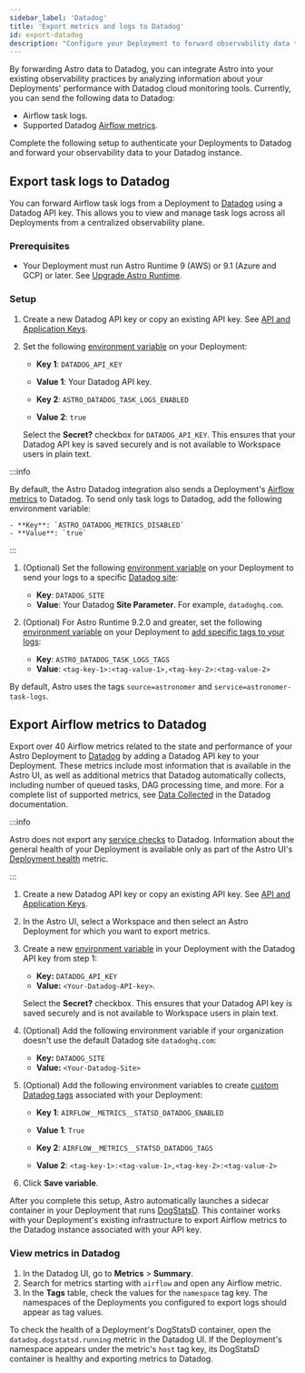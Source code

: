 ```yaml
---
sidebar_label: 'Datadog'
title: 'Export metrics and logs to Datadog'
id: export-datadog
description: "Configure your Deployment to forward observability data to your Datadog instance."
---
```


By forwarding Astro data to Datadog, you can integrate Astro into your existing observability practices by analyzing information about your Deployments' performance with Datadog cloud monitoring tools. Currently, you can send the following data to Datadog:

- Airflow task logs.
- Supported Datadog [Airflow metrics](https://docs.datadoghq.com/integrations/airflow/?tab=host#data-collected).

Complete the following setup to authenticate your Deployments to Datadog and forward your observability data to your Datadog instance.

## Export task logs to Datadog

You can forward Airflow task logs from a Deployment to [Datadog](https://www.datadoghq.com/) using a Datadog API key. This allows you to view and manage task logs across all Deployments from a centralized observability plane.

### Prerequisites

- Your Deployment must run Astro Runtime 9 (AWS) or 9.1 (Azure and GCP) or later. See [Upgrade Astro Runtime](upgrade-runtime.md).

### Setup

1. Create a new Datadog API key or copy an existing API key. See [API and Application Keys](https://docs.datadoghq.com/account_management/api-app-keys/).
2. Set the following [environment variable](environment-variables.md) on your Deployment:

    - **Key 1**: `DATADOG_API_KEY`
    - **Value 1**: Your Datadog API key.

    - **Key 2**: `ASTRO_DATADOG_TASK_LOGS_ENABLED`
    - **Value 2**: `true`

    Select the **Secret?** checkbox for `DATADOG_API_KEY`. This ensures that your Datadog API key is saved securely and is not available to Workspace users in plain text.

  :::info

  By default, the Astro Datadog integration also sends a Deployment's [Airflow metrics](https://docs.datadoghq.com/integrations/airflow/?tab=host#data-collected) to Datadog. To send only task logs to Datadog, add the following environment variable:

    - **Key**: `ASTRO_DATADOG_METRICS_DISABLED`
    - **Value**: `true`

  :::

1. (Optional) Set the following [environment variable](environment-variables.md) on your Deployment to send your logs to a specific [Datadog site](https://docs.datadoghq.com/getting_started/site/):

    - **Key**: `DATADOG_SITE`
    - **Value**: Your Datadog **Site Parameter**. For example, `datadoghq.com`.
   
2. (Optional) For Astro Runtime 9.2.0 and greater, set the following [environment variable](environment-variables.md) on your Deployment to [add specific tags to your logs](https://docs.datadoghq.com/getting_started/tagging/):

    - **Key**: `ASTRO_DATADOG_TASK_LOGS_TAGS`
    - **Value**: `<tag-key-1>:<tag-value-1>,<tag-key-2>:<tag-value-2>`

  By default, Astro uses the tags `source=astronomer` and `service=astronomer-task-logs`.


## Export Airflow metrics to Datadog

Export over 40 Airflow metrics related to the state and performance of your Astro Deployment to [Datadog](https://www.datadoghq.com/) by adding a Datadog API key to your Deployment. These metrics include most information that is available in the Astro UI, as well as additional metrics that Datadog automatically collects, including number of queued tasks, DAG processing time, and more. For a complete list of supported metrics, see [Data Collected](https://docs.datadoghq.com/integrations/airflow/?tab=host#data-collected) in the Datadog documentation.

:::info

Astro does not export any [service checks](https://docs.datadoghq.com/integrations/airflow/?tab=host#service-checks) to Datadog. Information about the general health of your Deployment is available only as part of the Astro UI's [Deployment health](#deployment-health) metric.

:::

1. Create a new Datadog API key or copy an existing API key. See [API and Application Keys](https://docs.datadoghq.com/account_management/api-app-keys/).
2. In the Astro UI, select a Workspace and then select an Astro Deployment for which you want to export metrics.
3. Create a new [environment variable](manage-env-vars.md#using-the-astro-ui) in your Deployment with the Datadog API key from step 1:
   
   - **Key:** `DATADOG_API_KEY`
   - **Value:** `<Your-Datadog-API-key>`.
  
   Select the **Secret?** checkbox. This ensures that your Datadog API key is saved securely and is not available to Workspace users in plain text.

4. (Optional) Add the following environment variable if your organization doesn't use the default Datadog site `datadoghq.com`:
   
   - **Key:** `DATADOG_SITE`
   - **Value:** `<Your-Datadog-Site>`
  
5. (Optional) Add the following environment variables to create [custom Datadog tags](https://docs.datadoghq.com/getting_started/tagging/) associated with your Deployment:

   - **Key 1**: `AIRFLOW__METRICS__STATSD_DATADOG_ENABLED`
   - **Value 1**: `True`

   - **Key 2**: `AIRFLOW__METRICS__STATSD_DATADOG_TAGS`
   - **Value 2**: `<tag-key-1>:<tag-value-1>,<tag-key-2>:<tag-value-2>`
   
6. Click **Save variable**.

After you complete this setup, Astro automatically launches a sidecar container in your Deployment that runs [DogStatsD](https://docs.datadoghq.com/developers/dogstatsd/?tab=hostagent). This container works with your Deployment's existing infrastructure to export Airflow metrics to the Datadog instance associated with your API key.

### View metrics in Datadog

1. In the Datadog UI, go to **Metrics** > **Summary**.
2. Search for metrics starting with `airflow` and open any Airflow metric.
3. In the **Tags** table, check the values for the `namespace` tag key. The namespaces of the Deployments you configured to export logs should appear as tag values.

To check the health of a Deployment's DogStatsD container, open the `datadog.dogstatsd.running` metric in the Datadog UI. If the Deployment's namespace appears under the metric's `host` tag key, its DogStatsD container is healthy and exporting metrics to Datadog.